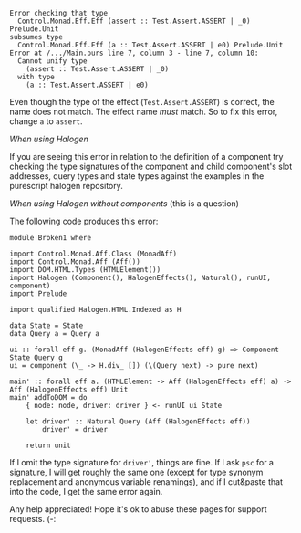 ```
Error checking that type
  Control.Monad.Eff.Eff (assert :: Test.Assert.ASSERT | _0) Prelude.Unit
subsumes type
  Control.Monad.Eff.Eff (a :: Test.Assert.ASSERT | e0) Prelude.Unit
Error at /.../Main.purs line 7, column 3 - line 7, column 10:
  Cannot unify type
    (assert :: Test.Assert.ASSERT | _0)
  with type
    (a :: Test.Assert.ASSERT | e0)
```

Even though the type of the effect (`Test.Assert.ASSERT`) is correct, the name does not match. The effect name *must* match. So to fix this error, change `a` to `assert`. 

*When using Halogen*

If you are seeing this error in relation to the definition of a component try checking the type signatures  of the component and child component's slot addresses, query types and state types against the examples in the purescript halogen repository.

*When using Halogen without components* (this is a question)

The following code produces this error:

```
module Broken1 where

import Control.Monad.Aff.Class (MonadAff)
import Control.Monad.Aff (Aff())
import DOM.HTML.Types (HTMLElement())
import Halogen (Component(), HalogenEffects(), Natural(), runUI, component)
import Prelude

import qualified Halogen.HTML.Indexed as H

data State = State
data Query a = Query a

ui :: forall eff g. (MonadAff (HalogenEffects eff) g) => Component State Query g
ui = component (\_ -> H.div_ []) (\(Query next) -> pure next)

main' :: forall eff a. (HTMLElement -> Aff (HalogenEffects eff) a) -> Aff (HalogenEffects eff) Unit
main' addToDOM = do
    { node: node, driver: driver } <- runUI ui State

    let driver' :: Natural Query (Aff (HalogenEffects eff))
        driver' = driver

    return unit
```

If I omit the type signature for `driver'`, things are fine.  If I ask `psc` for a signature, I will get roughly the same one (except for type synonym replacement and anonymous variable renamings), and if I cut&paste that into the code, I get the same error again.

Any help appreciated!  Hope it's ok to abuse these pages for support requests.  (-: